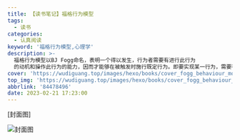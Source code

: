 ```yaml
---
title: 【读书笔记】福格行为模型
tags:
  - 读书
categories:
  - 认真阅读
keyword: '福格行为模型,心理学'
description: >-
  福格行为模型以BJ Fogg命名，表明一个得以发生，行为者需要有进行此行为
  的动机和操作此行为的能力，因而才能够在被触发时施行既定行为。即要实现某一行为，需要有行为的动机、完成该行为的能力、刺激该行为的触发器三个要素，三个要素同时具备，行为者才能跨越行动线，行为处于“触发成功”区域，才能够实现用户完成某一行为。
cover: 'https://wudiguang.top/images/hexo/books/cover_fogg_behaviour_model.jpeg'
top_img: 'https://wudiguang.top/images/hexo/books/cover_fogg_behaviour_model.jpeg'
abbrlink: '84478496'
date: 2023-02-21 17:23:00
---
```


[封面图]

![封面图](https://wudiguang.top/images/hexo/books/cover_fogg_behaviour_model.jpeg)
